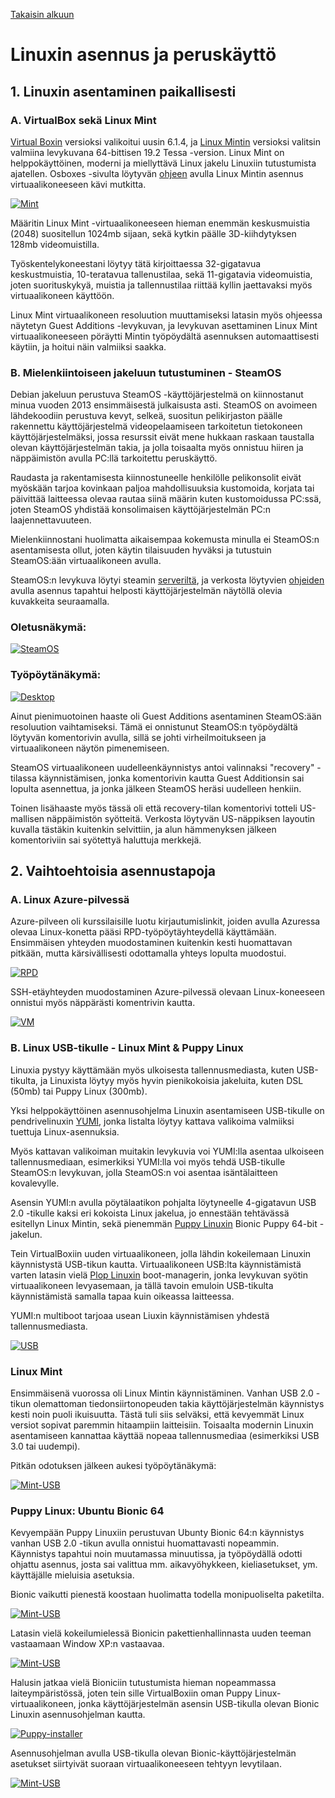 [Takaisin alkuun](../../../README.md)

# Linuxin asennus ja peruskäyttö

## 1. Linuxin asentaminen paikallisesti

### A. VirtualBox sekä Linux Mint

[Virtual Boxin](https://www.virtualbox.org/wiki/Downloads) versioksi valikoitui uusin 6.1.4, ja [Linux Mintin](https://www.osboxes.org/linux-mint/) versioksi valitsin valmiina levykuvana 64-bittisen 19.2 Tessa -version. Linux Mint on helppokäyttöinen, moderni ja miellyttävä Linux jakelu Linuxiin tutustumista ajatellen. Osboxes -sivulta löytyvän [ohjeen](https://www.osboxes.org/guide/) avulla Linux Mintin asennus virtuaalikoneeseen kävi mutkitta.

[![Mint](https://raw.githubusercontent.com/tuuchen/Linux-E9955-2020/master/src/materiaali/Mint.PNG)](https://raw.githubusercontent.com/tuuchen/Linux-E9955-2020/master/src/materiaali/Mint.PNG)

Määritin Linux Mint -virtuaalikoneeseen hieman enemmän keskusmuistia (2048) suositellun 1024mb sijaan, sekä kytkin päälle 3D-kiihdytyksen 128mb videomuistilla.

Työskentelykoneestani löytyy tätä kirjoittaessa 32-gigatavua keskustmuistia, 10-teratavua tallenustilaa, sekä 11-gigatavia videomuistia, joten suorituskykyä, muistia ja tallennustilaa riittää kyllin jaettavaksi myös virtuaalikoneen käyttöön.

Linux Mint virtuaalikoneen resoluution muuttamiseksi latasin myös ohjeessa näytetyn Guest Additions -levykuvan, ja levykuvan asettaminen Linux Mint virtuaalikoneeseen pöräytti Mintin työpöydältä asennuksen automaattisesti käytiin, ja hoitui näin valmiiksi saakka.

### B. Mielenkiintoiseen jakeluun tutustuminen - SteamOS

Debian jakeluun perustuva SteamOS -käyttöjärjestelmä on kiinnostanut minua vuoden 2013 ensimmäisestä julkaisusta asti. SteamOS on avoimeen lähdekoodiin perustuva kevyt, selkeä, suositun pelikirjaston päälle rakennettu käyttöjärjestelmä videopelaamiseen tarkoitetun tietokoneen käyttöjärjestelmäksi, jossa resurssit eivät mene hukkaan raskaan taustalla olevan käyttöjärjestelmän takia, ja jolla toisaalta myös onnistuu hiiren ja näppäimistön avulla PC:llä tarkoitettu peruskäyttö.

Raudasta ja rakentamisesta kiinnostuneelle henkilölle pelikonsolit eivät myöskään tarjoa kovinkaan paljoa mahdollisuuksia kustomoida, korjata tai päivittää laitteessa olevaa rautaa siinä määrin kuten kustomoidussa PC:ssä, joten SteamOS yhdistää konsolimaisen käyttöjärjestelmän PC:n laajennettavuuteen.

Mielenkiinnostani huolimatta aikaisempaa kokemusta minulla ei SteamOS:n asentamisesta ollut, joten käytin tilaisuuden hyväksi ja tutustuin SteamOS:ään virtuaalikoneen avulla.

SteamOS:n levykuva löytyi steamin [serveriltä](http://repo.steampowered.com/download/), ja verkosta löytyvien [ohjeiden](https://www.dedoimedo.com/computers/steamos-virtualbox.html) avulla asennus tapahtui helposti käyttöjärjestelmän näytöllä olevia kuvakkeita seuraamalla.

### Oletusnäkymä:

[![SteamOS](https://raw.githubusercontent.com/tuuchen/Linux-E9955-2020/master/src/materiaali/SteamOS.PNG)](https://raw.githubusercontent.com/tuuchen/Linux-E9955-2020/master/src/materiaali/SteamOS.PNG)

### Työpöytänäkymä:

[![Desktop](https://raw.githubusercontent.com/tuuchen/Linux-E9955-2020/master/src/materiaali/SteamOS_Desktop.PNG)](https://raw.githubusercontent.com/tuuchen/Linux-E9955-2020/master/src/materiaali/SteamOS_Desktop.PNG)

Ainut pienimuotoinen haaste oli Guest Additions asentaminen SteamOS:ään resoluution vaihtamiseksi. Tämä ei onnistunut SteamOS:n työpöydältä löytyvän komentorivin avulla, sillä se johti virheilmoitukseen ja virtuaalikoneen näytön pimenemiseen.

SteamOS virtuaalikoneen uudelleenkäynnistys antoi valinnaksi "recovery" -tilassa käynnistämisen, jonka komentorivin kautta Guest Additionsin sai lopulta asennettua, ja jonka jälkeen SteamOS heräsi uudelleen henkiin.

Toinen lisähaaste myös tässä oli että recovery-tilan komentorivi totteli US-mallisen näppäimistön syötteitä. Verkosta löytyvän US-näppiksen layoutin kuvalla tästäkin kuitenkin selvittiin, ja alun hämmenyksen jälkeen komentoriviin sai syötettyä haluttuja merkkejä.

## 2. Vaihtoehtoisia asennustapoja

### A. Linux Azure-pilvessä

Azure-pilveen oli kurssilaisille luotu kirjautumislinkit, joiden avulla Azuressa olevaa Linux-konetta pääsi RPD-työpöytäyhteydellä käyttämään. Ensimmäisen yhteyden muodostaminen kuitenkin kesti huomattavan pitkään, mutta kärsivällisesti odottamalla yhteys lopulta muodostui.

[![RPD](https://raw.githubusercontent.com/tuuchen/Linux-E9955-2020/master/src/materiaali/RPD.PNG)](https://raw.githubusercontent.com/tuuchen/Linux-E9955-2020/master/src/materiaali/RPD.PNG)

SSH-etäyhteyden muodostaminen Azure-pilvessä olevaan Linux-koneeseen onnistui myös näppärästi komentrivin kautta.

[![VM](https://raw.githubusercontent.com/tuuchen/Linux-E9955-2020/master/src/materiaali/VM.PNG)](https://raw.githubusercontent.com/tuuchen/Linux-E9955-2020/master/src/materiaali/VM.PNG)

### B. Linux USB-tikulle - Linux Mint & Puppy Linux

Linuxia pystyy käyttämään myös ulkoisesta tallennusmediasta, kuten USB-tikulta, ja Linuxista löytyy myös hyvin pienikokoisia jakeluita, kuten DSL (50mb) tai Puppy Linux (300mb).

Yksi helppokäyttöinen asennusohjelma Linuxin asentamiseen USB-tikulle on pendrivelinuxin [YUMI](https://www.pendrivelinux.com/yumi-multiboot-usb-creator/), jonka listalta löytyy kattava valikoima valmiiksi tuettuja Linux-asennuksia.

Myös kattavan valikoiman muitakin levykuvia voi YUMI:lla asentaa ulkoiseen tallennusmediaan, esimerkiksi YUMI:lla voi myös tehdä USB-tikulle SteamOS:n levykuvan, jolla SteamOS:n voi asentaa isäntälaitteen kovalevylle.

Asensin YUMI:n avulla pöytälaatikon pohjalta löytyneelle 4-gigatavun USB 2.0 -tikulle kaksi eri kokoista Linux jakelua, jo ennestään tehtävässä esitellyn Linux Mintin, sekä pienemmän [Puppy Linuxin](http://puppylinux.com/) Bionic Puppy 64-bit -jakelun.

Tein VirtualBoxiin uuden virtuaalikoneen, jolla lähdin kokeilemaan Linuxin käynnistystä USB-tikun kautta. Virtuaalikoneen USB:lta käynnistämistä varten latasin vielä [Plop Linuxin](https://www.plop.at/en/ploplinux/index.html) boot-managerin, jonka levykuvan syötin virtuaalikoneen levyasemaan, ja tällä tavoin emuloin USB-tikulta käynnistämistä samalla tapaa kuin oikeassa laitteessa.

YUMI:n multiboot tarjoaa usean Liuxin käynnistämisen yhdestä tallennusmediasta.

[![USB](https://raw.githubusercontent.com/tuuchen/Linux-E9955-2020/master/src/materiaali/USB1.PNG)](https://raw.githubusercontent.com/tuuchen/Linux-E9955-2020/master/src/materiaali/USB1.PNG)

### Linux Mint

Ensimmäisenä vuorossa oli Linux Mintin käynnistäminen. Vanhan USB 2.0 -tikun olemattoman tiedonsiirtonopeuden takia käyttöjärjestelmän käynnistys kesti noin puoli ikuisuutta. Tästä tuli siis selväksi, että kevyemmät Linux versiot sopivat paremmin hitaampiin laitteisiin. Toisaalta modernin Linuxin asentamiseen kannattaa käyttää nopeaa tallennusmediaa (esimerkiksi USB 3.0 tai uudempi).

Pitkän odotuksen jälkeen aukesi työpöytänäkymä:

[![Mint-USB](https://raw.githubusercontent.com/tuuchen/Linux-E9955-2020/master/src/materiaali/USB2.PNG)](https://raw.githubusercontent.com/tuuchen/Linux-E9955-2020/master/src/materiaali/USB2.PNG)

### Puppy Linux: Ubuntu Bionic 64

Kevyempään Puppy Linuxiin perustuvan Ubunty Bionic 64:n käynnistys vanhan USB 2.0 -tikun avulla onnistui huomattavasti nopeammin. Käynnistys tapahtui noin muutamassa minuutissa, ja työpöydällä odotti ohjattu asennus, josta sai valittua mm. aikavyöhykkeen, kieliasetukset, ym. käyttäjälle mieluisia asetuksia.

Bionic vaikutti pienestä koostaan huolimatta todella monipuoliselta paketilta.

[![Mint-USB](https://raw.githubusercontent.com/tuuchen/Linux-E9955-2020/master/src/materiaali/USB3.PNG)](https://raw.githubusercontent.com/tuuchen/Linux-E9955-2020/master/src/materiaali/USB3.PNG)

Latasin vielä kokeilumielessä Bionicin pakettienhallinnasta uuden teeman vastaamaan Window XP:n vastaavaa.

[![Mint-USB](https://raw.githubusercontent.com/tuuchen/Linux-E9955-2020/master/src/materiaali/USB4.PNG)](https://raw.githubusercontent.com/tuuchen/Linux-E9955-2020/master/src/materiaali/USB4.PNG)

Halusin jatkaa vielä Bioniciin tutustumista hieman nopeammassa laiteympäristössä, joten tein sille VirtualBoxiin oman Puppy Linux-virtuaalikoneen, jonka käyttöjärjestelmän asensin USB-tikulla olevan Bionic Linuxin asennusohjelman kautta.

[![Puppy-installer](https://raw.githubusercontent.com/tuuchen/Linux-E9955-2020/master/src/materiaali/installer.PNG)](https://raw.githubusercontent.com/tuuchen/Linux-E9955-2020/master/src/materiaali/installer.PNG)

Asennusohjelman avulla USB-tikulla olevan Bionic-käyttöjärjestelmän asetukset siirtyivät suoraan virtuaalikoneeseen tehtyyn levytilaan.

[![Mint-USB](https://raw.githubusercontent.com/tuuchen/Linux-E9955-2020/master/src/materiaali/Puppy.PNG)](https://raw.githubusercontent.com/tuuchen/Linux-E9955-2020/master/src/materiaali/Puppy.PNG)
